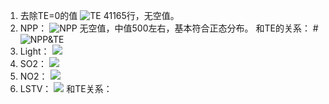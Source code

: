1. 去除TE=0的值
![TE](http://ww4.sinaimg.cn/large/006y8lVajw1fbkbgj08xxj31hg0yy7f0.jpg)
41165行，无空值。
2. NPP：
![NPP](http://ww3.sinaimg.cn/large/006y8lVajw1fbkazm2x9wj31ik0yck7x.jpg)
无空值，中值500左右，基本符合正态分布。
和TE的关系：
#![NPP&TE]()
3. Light：
![](http://ww3.sinaimg.cn/large/006y8lVajw1fbkbtm2w4xj31hu0ych2i.jpg)
4. SO2：
![](http://ww1.sinaimg.cn/large/006y8lVajw1fbkbmcd065j31i60y8wqv.jpg)
5. NO2：
![](http://ww4.sinaimg.cn/large/006y8lVajw1fbkbnms7vij31jg0yq7ii.jpg)
6. LSTV：
![](http://ww1.sinaimg.cn/large/006y8lVajw1fbkboz8omvj31ke0yinbl.jpg)
和TE关系：









